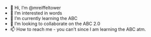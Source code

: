- 👋 Hi, I’m @mreiffeltower
- 👀 I’m interested in words
- 🌱 I’m currently learning the ABC
- 💞️ I’m looking to collaborate on the ABC 2.0
- 📫 How to reach me - you can't since I am learning the ABC atm.

<!---
mreiffeltower/mreiffeltower is a ✨ special ✨ repository because its `README.md` (this file) appears on your GitHub profile.
You can click the Preview link to take a look at your changes.
--->

